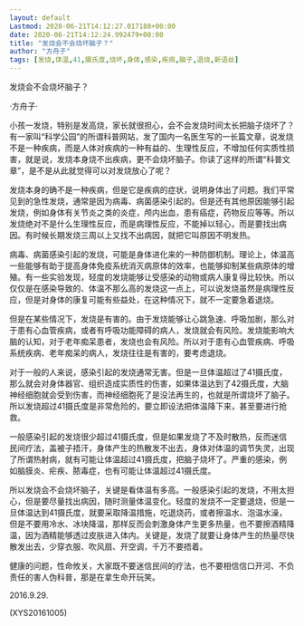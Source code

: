 ```yaml
---
layout: default
Lastmod: 2020-06-21T14:12:27.017188+00:00
date: 2020-06-21T14:12:24.992479+00:00
title: "发烧会不会烧坏脑子？"
author: "方舟子"
tags: [发烧,体温,41,摄氏度,烧坏,身体,感染,疾病,脑子,退烧,新语丝]
---
```


发烧会不会烧坏脑子？

·方舟子·

小孩一发烧，特别是发高烧，家长就很担心，会不会发烧时间太长把脑子烧坏了？有一家叫“科学公园”的所谓科普网站，发了国内一名医生写的一长篇文章，说发烧不是一种疾病，而是人体对疾病的一种有益的、生理性反应，不增加任何实质性损害，就是说，发烧本身烧不出疾病，更不会烧坏脑子。你读了这样的所谓“科普文章”，是不是从此就觉得可以对发烧放心了呢？

发烧本身的确不是一种疾病，但是它是疾病的症状，说明身体出了问题。我们平常见到的急性发烧，通常是因为病毒、病菌感染引起的。但是还有其他原因能够引起发烧，例如身体有关节炎之类的炎症，颅内出血，患有癌症，药物反应等等。所以发烧绝对不是什么生理性反应，而是病理性反应，不能掉以轻心，而是要找出病因。有时候长期发烧三周以上又找不出病因，就把它叫原因不明发热。

病毒、病菌感染引起的发烧，可能是身体进化来的一种防御机制。理论上，体温高一些能够有助于提高身体免疫系统消灭病原体的效率，也能够抑制某些病原体的增殖。有一些实验发现，轻度的发烧能够让受感染的动物或病人康复得比较快。所以仅仅是在感染导致的、体温不那么高的发烧这一点上，可以说发烧虽然是病理性反应，但是对身体的康复可能有些益处，在这种情况下，就不一定要急着退烧。

但是在某些情况下，发烧是有害的。由于发烧能够让心跳急速、呼吸加剧，那么对于患有心血管疾病，或者有呼吸功能障碍的病人，发烧就会有风险。发烧能影响大脑的认知，对于老年痴呆患者，发烧也会有风险。所以对于患有心血管疾病、呼吸系统疾病、老年痴呆的病人，发烧往往是有害的，要考虑退烧。

对于一般的人来说，感染引起的发烧通常无害。但是一旦体温超过了41摄氏度，那么就会对身体器官、组织造成实质性的伤害，如果体温达到了42摄氏度，大脑神经细胞就会受到伤害，而神经细胞死了是没法再生的，也就是所谓烧坏了脑子。所以发烧超过41摄氏度是非常危险的，要立即设法把体温降下来，甚至要进行抢救。

一般感染引起的发烧很少超过41摄氏度，但是如果发烧了不及时散热，反而迷信民间疗法，盖被子捂汗，身体产生的热散发不出去，身体对体温的调节失灵，出现了所谓热射病，就有可能让体温超过41摄氏度，把脑子烧坏了。严重的感染，例如脑膜炎、疟疾、脓毒症，也有可能让体温超过41摄氏度。

所以发烧会不会烧坏脑子，关键是看体温有多高。一般感染引起的发烧，不用太担心，但是要尽量找出病因，随时测量体温变化。轻度的发烧不一定要退烧，但是一旦体温达到41摄氏度，就要采取降温措施，吃退烧药，或者擦温水、泡温水澡，但是不要用冷水、冰块降温，那样反而会刺激身体产生更多热量，也不要擦酒精降温，因为酒精能够透过皮肤进入体内。关键是，发烧了就要让身体产生的热量尽快散发出去，少穿衣服、吹风扇、开空调，千万不要捂着。

健康的问题，性命攸关，大家既不要迷信民间的疗法，也不要相信信口开河、不负责任的害人伪科普，那是在拿生命开玩笑。

2016.9.29.

(XYS20161005)

